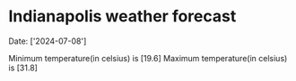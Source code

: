 # Indianapolis weather forecast 
Date: ['2024-07-08'] 

Minimum temperature(in celsius) is [19.6] 
Maximum temperature(in celsius) is [31.8]